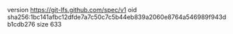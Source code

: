 version https://git-lfs.github.com/spec/v1
oid sha256:1bc141afbc12dfde7a7c50c7c5b44eb839a2060e8764a546989f943db1cdb276
size 633
